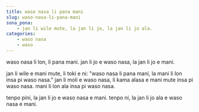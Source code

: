 ```yaml
---
title: waso nasa li pana mani
slug: waso-nasa-li-pana-mani
sona_pona:
    - jan li wile mute, la jan li jo, la jan li jo ala.
categories:
    - waso nasa
    - waso
---
```


waso nasa li lon, li pana mani.
jan li jo e waso nasa, la jan li jo e mani.

jan li wile e mani mute, li toki e ni: "waso nasa li pana mani, la mani li lon insa pi waso nasa."
jan li moli e waso nasa, li kama alasa e mani mute insa pi waso nasa.
mani li lon ala insa pi waso nasa.

tenpo pini, la jan li jo e waso nasa e mani.
tenpo ni, la jan li jo ala e waso nasa e mani.
